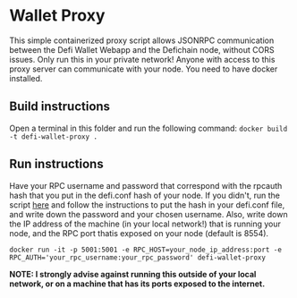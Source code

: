 # Wallet Proxy

This simple containerized proxy script allows JSONRPC communication between the Defi Wallet Webapp and the Defichain node, without CORS issues. Only run this in your private network!
Anyone with access to this proxy server can communicate with your node. You need to have docker installed.

## Build instructions
Open a terminal in this folder and run the following command:
`docker build -t defi-wallet-proxy .`

## Run instructions
Have your RPC username and password that correspond with the rpcauth hash that you put in the defi.conf hash of your node. If you didn't, run the script [here](https://github.com/DeFiCh/ain/tree/master/share/rpcauth) 
and follow the instructions to put the hash in your defi.conf file, and write down the password and your chosen username.
Also, write down the IP address of the machine (in your local network!) that is running your node, and the RPC port  thatis exposed on your node (default is 8554).

`docker run -it -p 5001:5001 -e RPC_HOST=your_node_ip_address:port -e RPC_AUTH='your_rpc_username:your_rpc_password' defi-wallet-proxy`

**NOTE: I strongly advise against running this outside of your local network, or on a machine that has its ports exposed to the internet.**
